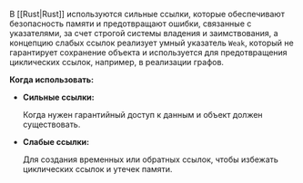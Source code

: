 В [[Rust|Rust]] используются сильные ссылки, которые обеспечивают безопасность памяти и предотвращают ошибки, связанные с указателями, за счет строгой системы владения и заимствования, а концепцию слабых ссылок реализует умный указатель `Weak`, который не гарантирует сохранение объекта и используется для предотвращения циклических ссылок, например, в реализации графов.

**Когда использовать:**

- **Сильные ссылки:**
    
    Когда нужен гарантийный доступ к данным и объект должен существовать.
    
- **Слабые ссылки:**
    
    Для создания временных или обратных ссылок, чтобы избежать циклических ссылок и утечек памяти.